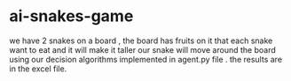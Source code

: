 # ai-snakes-game
we have 2 snakes on a board , the board has fruits on it
that each snake want to eat and it will make it taller
our snake will move around the board using our decision
algorithms implemented in agent.py file .
the results are in the excel file.
